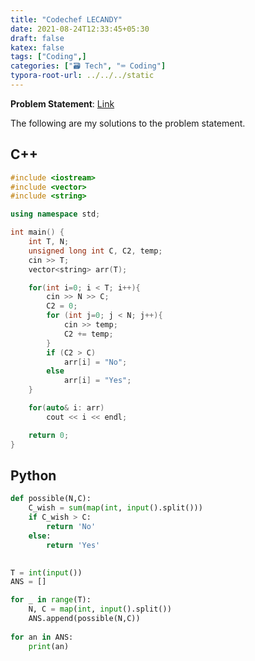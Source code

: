 ```yaml
---
title: "Codechef LECANDY"
date: 2021-08-24T12:33:45+05:30
draft: false
katex: false
tags: ["Coding",]
categories: ["🗃️ Tech", "⌨️ Coding"]
typora-root-url: ../../../static
---
```


**Problem Statement**: [Link](https://www.codechef.com/problems/LECANDY)

The following are my solutions to the problem statement.

##  C++

```c++
#include <iostream>
#include <vector>
#include <string>

using namespace std;

int main() {
    int T, N;
    unsigned long int C, C2, temp;
    cin >> T;
    vector<string> arr(T);

    for(int i=0; i < T; i++){
        cin >> N >> C;
        C2 = 0;
        for (int j=0; j < N; j++){
            cin >> temp;
            C2 += temp;
        }
        if (C2 > C)
            arr[i] = "No";
        else
            arr[i] = "Yes";
    }

    for(auto& i: arr)
        cout << i << endl;

    return 0;
}
```

## Python

```python
def possible(N,C):
    C_wish = sum(map(int, input().split()))
    if C_wish > C:
        return 'No'
    else:
        return 'Yes'
 

T = int(input())
ANS = []

for _ in range(T):
    N, C = map(int, input().split())
    ANS.append(possible(N,C))
    
for an in ANS:
    print(an)
```



